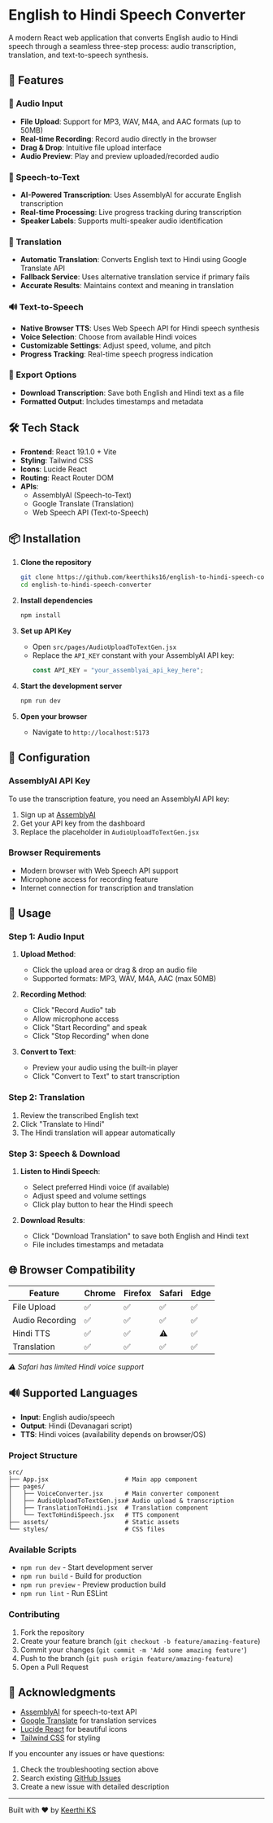 # English to Hindi Speech Converter

A modern React web application that converts English audio to Hindi speech through a seamless three-step process: audio transcription, translation, and text-to-speech synthesis.

## 🚀 Features

### 🎤 Audio Input
- **File Upload**: Support for MP3, WAV, M4A, and AAC formats (up to 50MB)
- **Real-time Recording**: Record audio directly in the browser
- **Drag & Drop**: Intuitive file upload interface
- **Audio Preview**: Play and preview uploaded/recorded audio

### 📝 Speech-to-Text
- **AI-Powered Transcription**: Uses AssemblyAI for accurate English transcription
- **Real-time Processing**: Live progress tracking during transcription
- **Speaker Labels**: Supports multi-speaker audio identification

### 🔄 Translation
- **Automatic Translation**: Converts English text to Hindi using Google Translate API
- **Fallback Service**: Uses alternative translation service if primary fails
- **Accurate Results**: Maintains context and meaning in translation

### 🔊 Text-to-Speech
- **Native Browser TTS**: Uses Web Speech API for Hindi speech synthesis
- **Voice Selection**: Choose from available Hindi voices
- **Customizable Settings**: Adjust speed, volume, and pitch
- **Progress Tracking**: Real-time speech progress indication

### 💾 Export Options
- **Download Transcription**: Save both English and Hindi text as a file
- **Formatted Output**: Includes timestamps and metadata

## 🛠️ Tech Stack

- **Frontend**: React 19.1.0 + Vite
- **Styling**: Tailwind CSS
- **Icons**: Lucide React
- **Routing**: React Router DOM
- **APIs**: 
  - AssemblyAI (Speech-to-Text)
  - Google Translate (Translation)
  - Web Speech API (Text-to-Speech)

## 📦 Installation

1. **Clone the repository**
   ```bash
   git clone https://github.com/keerthiks16/english-to-hindi-speech-converter.git
   cd english-to-hindi-speech-converter
   ```

2. **Install dependencies**
   ```bash
   npm install
   ```

3. **Set up API Key**
   - Open `src/pages/AudioUploadToTextGen.jsx`
   - Replace the `API_KEY` constant with your AssemblyAI API key:
     ```javascript
     const API_KEY = "your_assemblyai_api_key_here";
     ```

4. **Start the development server**
   ```bash
   npm run dev
   ```

5. **Open your browser**
   - Navigate to `http://localhost:5173`

## 🔧 Configuration

### AssemblyAI API Key
To use the transcription feature, you need an AssemblyAI API key:

1. Sign up at [AssemblyAI](https://www.assemblyai.com/)
2. Get your API key from the dashboard
3. Replace the placeholder in `AudioUploadToTextGen.jsx`

### Browser Requirements
- Modern browser with Web Speech API support
- Microphone access for recording feature
- Internet connection for transcription and translation

## 🎯 Usage

### Step 1: Audio Input
1. **Upload Method**: 
   - Click the upload area or drag & drop an audio file
   - Supported formats: MP3, WAV, M4A, AAC (max 50MB)

2. **Recording Method**:
   - Click "Record Audio" tab
   - Allow microphone access
   - Click "Start Recording" and speak
   - Click "Stop Recording" when done

3. **Convert to Text**:
   - Preview your audio using the built-in player
   - Click "Convert to Text" to start transcription

### Step 2: Translation
1. Review the transcribed English text
2. Click "Translate to Hindi" 
3. The Hindi translation will appear automatically

### Step 3: Speech & Download
1. **Listen to Hindi Speech**:
   - Select preferred Hindi voice (if available)
   - Adjust speed and volume settings
   - Click play button to hear the Hindi speech

2. **Download Results**:
   - Click "Download Translation" to save both English and Hindi text
   - File includes timestamps and metadata

## 🌐 Browser Compatibility

| Feature | Chrome | Firefox | Safari | Edge |
|---------|---------|---------|---------|------|
| File Upload | ✅ | ✅ | ✅ | ✅ |
| Audio Recording | ✅ | ✅ | ✅ | ✅ |
| Hindi TTS | ✅ | ✅ | ⚠️ | ✅ |
| Translation | ✅ | ✅ | ✅ | ✅ |

*⚠️ Safari has limited Hindi voice support*

## 🔊 Supported Languages

- **Input**: English audio/speech
- **Output**: Hindi (Devanagari script)
- **TTS**: Hindi voices (availability depends on browser/OS)



### Project Structure
```
src/
├── App.jsx                     # Main app component
├── pages/
│   ├── VoiceConverter.jsx      # Main converter component
│   ├── AudioUploadToTextGen.jsx# Audio upload & transcription
│   ├── TranslationToHindi.jsx  # Translation component
│   └── TextToHindiSpeech.jsx   # TTS component
├── assets/                     # Static assets
└── styles/                     # CSS files
```

### Available Scripts
- `npm run dev` - Start development server
- `npm run build` - Build for production
- `npm run preview` - Preview production build
- `npm run lint` - Run ESLint

### Contributing
1. Fork the repository
2. Create your feature branch (`git checkout -b feature/amazing-feature`)
3. Commit your changes (`git commit -m 'Add some amazing feature'`)
4. Push to the branch (`git push origin feature/amazing-feature`)
5. Open a Pull Request




## 🤝 Acknowledgments

- [AssemblyAI](https://www.assemblyai.com/) for speech-to-text API
- [Google Translate](https://translate.google.com/) for translation services
- [Lucide React](https://lucide.dev/) for beautiful icons
- [Tailwind CSS](https://tailwindcss.com/) for styling


If you encounter any issues or have questions:
1. Check the troubleshooting section above
2. Search existing [GitHub Issues](https://github.com/keerthiks16/english-to-hindi-speech-converter/issues)
3. Create a new issue with detailed description

---

Built with ❤️ by [Keerthi KS](https://github.com/keerthiks16)
